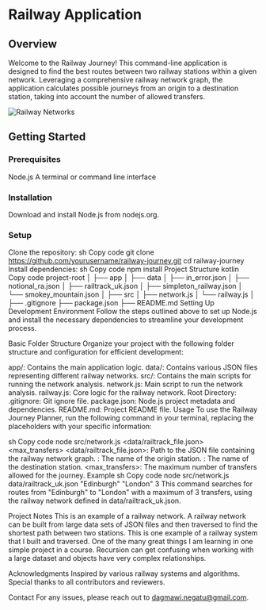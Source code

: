 # Railway Application

## Overview
Welcome to the Railway Journey! This command-line application is designed to find the best routes between two railway stations within a given network. Leveraging a comprehensive railway network graph, the application calculates possible journeys from an origin to a destination station, taking into account the number of allowed transfers.


![Railway Networks](https://github.com/Dagmawi-a-Negatu/UK-Railway-Networks/assets/117816205/944664ba-c353-4c46-b47e-e5b967d7bb2a)

## Getting Started

### Prerequisites

Node.js
A terminal or command line interface
### Installation
Download and install Node.js from nodejs.org.

### Setup
Clone the repository:
sh
Copy code
git clone https://github.com/yourusername/railway-journey.git
cd railway-journey
Install dependencies:
sh
Copy code
npm install
Project Structure
kotlin
Copy code
project-root
│
├── app
│
├── data
│   ├── in_error.json
│   ├── notional_ra.json
│   ├── railtrack_uk.json
│   ├── simpleton_railway.json
│   └── smokey_mountain.json
│
├── src
│   ├── network.js
│   └── railway.js
│
├── .gitignore
├── package.json
├── README.md
Setting Up Development Environment
Follow the steps outlined above to set up Node.js and install the necessary dependencies to streamline your development process.

Basic Folder Structure
Organize your project with the following folder structure and configuration for efficient development:

app/: Contains the main application logic.
data/: Contains various JSON files representing different railway networks.
src/: Contains the main scripts for running the network analysis.
network.js: Main script to run the network analysis.
railway.js: Core logic for the railway network.
Root Directory:
.gitignore: Git ignore file.
package.json: Node.js project metadata and dependencies.
README.md: Project README file.
Usage
To use the Railway Journey Planner, run the following command in your terminal, replacing the placeholders with your specific information:

sh
Copy code
node src/network.js <data/railtrack_file.json> <origin> <destination> <max_transfers>
<data/railtrack_file.json>: Path to the JSON file containing the railway network graph.
<origin>: The name of the origin station.
<destination>: The name of the destination station.
<max_transfers>: The maximum number of transfers allowed for the journey.
Example
sh
Copy code
node src/network.js data/railtrack_uk.json "Edinburgh" "London" 3
This command searches for routes from "Edinburgh" to "London" with a maximum of 3 transfers, using the railway network defined in data/railtrack_uk.json.

Project Notes
This is an example of a railway network. A railway network can be built from large data sets of JSON files and then traversed to find the shortest path between two stations. This is one example of a railway system that I built and traversed. One of the many great things I am learning in one simple project in a course. Recursion can get confusing when working with a large dataset and objects have very complex relationships.

Acknowledgments
Inspired by various railway systems and algorithms. Special thanks to all contributors and reviewers.

Contact
For any issues, please reach out to dagmawi.negatu@gmail.com.

